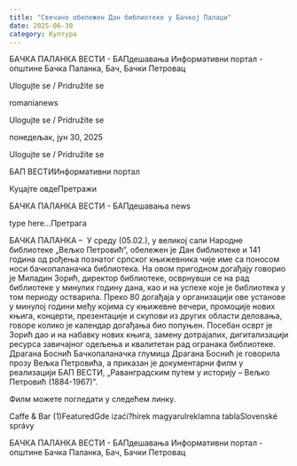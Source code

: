 ```yaml
---
title: "Свечано обележен Дан библиотеке у Бачкој Палаци"
date: 2025-06-30
category: Култура
---
```


БАЧКА ПАЛАНКА ВЕСТИ - БАПдешавања Информативни портал - општине Бачка Паланка, Бач, Бачки Петровац

Ulogujte se / Pridružite se

romanianews

Ulogujte se / Pridružite se

понедељак, јун 30, 2025

Ulogujte se / Pridružite se

БАП ВЕСТИИнформативни портал

Куцајте овдеПретражи

БАЧКА ПАЛАНКА ВЕСТИ - БАПдешавања news

type here...Претрага

БАЧКА ПАЛАНКА –  У среду (05.02.), у великој сали Народне библиотеке „Вељко Петровић“, обележен је Дан библиотеке и 141 година од рођења познатог српског књижевника чије име са поносом носи бачкопаланачка библиотека.
На овом пригодном догађају говорио је Миладин Зорић, директор библиотеке, осврнувши се на рад библиотеке у минулих годину дана, као и на успехе које је библиотека у том периоду остварила. Преко 80 догађаја у организацији ове установе у минулој години међу којима су књижевне вечери, промоције нових књига, концерти, презентације и скупови из других области деловања, говоре колико је календар догађања био попуњен. Посебан осврт је Зорић дао и на набавку нових књига, замену дотрајалих, дигитализацији ресурса завичајног одељења и квалитетан рад огранака библиотеке.
Драгана Боснић
Бачкопаланачка глумица Драгана Боснић је говорила прозу Вељка Петровића, а приказан је документарни филм у реализацији БАП ВЕСТИ, „Раванградским путем у историју – Вељко Петровић (1884-1967)“.


Филм можете погледати у следећем линку.

Caffe & Bar (1)FeaturedGde izaći?hírek magyarulreklamna tablaSlovenské správy

БАЧКА ПАЛАНКА ВЕСТИ - БАПдешавања Информативни портал - општине Бачка Паланка, Бач, Бачки Петровац
